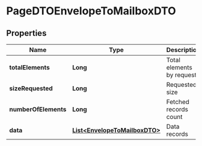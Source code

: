 # PageDTOEnvelopeToMailboxDTO

## Properties
Name | Type | Description | Notes
------------ | ------------- | ------------- | -------------
**totalElements** | **Long** | Total elements by request |  [optional]
**sizeRequested** | **Long** | Requested size |  [optional]
**numberOfElements** | **Long** | Fetched records count |  [optional]
**data** | [**List&lt;EnvelopeToMailboxDTO&gt;**](EnvelopeToMailboxDTO.md) | Data records |  [optional]
